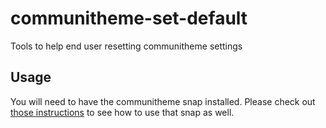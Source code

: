 # communitheme-set-default
Tools to help end user resetting communitheme settings

## Usage

You will need to have the communitheme snap installed. Please check out [those instructions](https://github.com/ubuntu/communitheme-snap-helpers/blob/master/README.md) to see how to use that snap as well.
